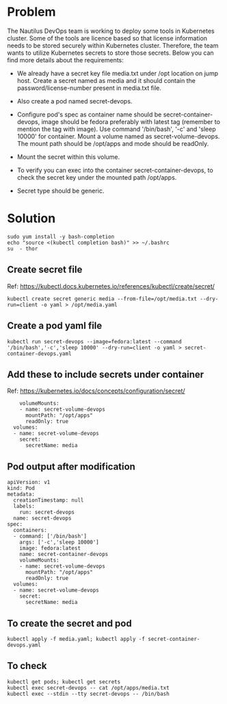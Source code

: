 # Problem
The Nautilus DevOps team is working to deploy some tools in Kubernetes cluster. Some of the tools are licence based so that license information needs to be stored securely within Kubernetes cluster. Therefore, the team wants to utilize Kubernetes secrets to store those secrets. Below you can find more details about the requirements:

* We already have a secret key file media.txt under /opt location on jump host. Create a secret named as media and it should contain the password/license-number present in media.txt file.

* Also create a pod named secret-devops.

* Configure pod's spec as container name should be secret-container-devops, image should be fedora preferably with latest tag (remember to mention the tag with image). Use command '/bin/bash', '-c' and 'sleep 10000' for container. Mount a volume named as secret-volume-devops. The mount path should be /opt/apps and mode should be readOnly.

* Mount the secret within this volume.

* To verify you can exec into the container secret-container-devops, to check the secret key under the mounted path /opt/apps.

* Secret type should be generic.

# Solution
```
sudo yum install -y bash-completion
echo "source <(kubectl completion bash)" >> ~/.bashrc
su  - thor
```
## Create secret file
Ref: https://kubectl.docs.kubernetes.io/references/kubectl/create/secret/
```
kubectl create secret generic media --from-file=/opt/media.txt --dry-run=client -o yaml > /opt/media.yaml
```

## Create a pod yaml file
```
kubectl run secret-devops --image=fedora:latest --command '/bin/bash','-c','sleep 10000' --dry-run=client -o yaml > secret-container-devops.yaml
```

## Add these to include secrets under container
Ref: https://kubernetes.io/docs/concepts/configuration/secret/
```
    volumeMounts:
    - name: secret-volume-devops
      mountPath: "/opt/apps"
      readOnly: true
  volumes:
  - name: secret-volume-devops
    secret:
      secretName: media
```

## Pod output after modification
```
apiVersion: v1
kind: Pod
metadata:
  creationTimestamp: null
  labels:
    run: secret-devops
  name: secret-devops
spec:
  containers:
  - command: ['/bin/bash']
    args: ['-c','sleep 10000']
    image: fedora:latest
    name: secret-container-devops
    volumeMounts:
    - name: secret-volume-devops
      mountPath: "/opt/apps"
      readOnly: true
  volumes:
  - name: secret-volume-devops
    secret:
      secretName: media
```

## To create the secret and pod
```
kubectl apply -f media.yaml; kubectl apply -f secret-container-devops.yaml
```

## To check
```
kubectl get pods; kubectl get secrets
kubectl exec secret-devops -- cat /opt/apps/media.txt
kubectl exec --stdin --tty secret-devops -- /bin/bash
```

